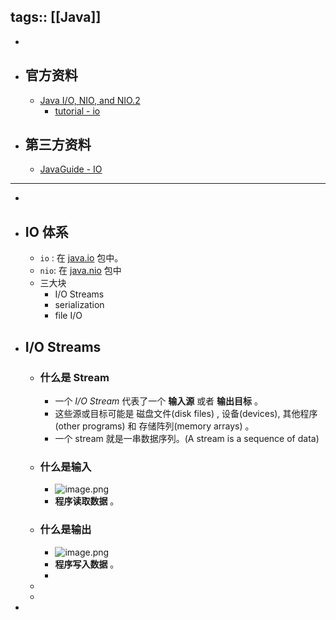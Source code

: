 tags:: [[Java]] 
---

-
- ## 官方资料
	- [Java I/O, NIO, and NIO.2](https://docs.oracle.com/javase/8/docs/technotes/guides/io/index.html)
		- [tutorial - io](https://docs.oracle.com/javase/tutorial/essential/io/index.html)
- ## 第三方资料
	- [JavaGuide - IO](https://javaguide.cn/java/io/io-basis.html)
- ---
-
- ## IO 体系
	- `io` : 在 [java.io](https://docs.oracle.com/javase/8/docs/api/java/io/package-summary.html) 包中。
	- `nio`: 在 [java.nio](https://docs.oracle.com/javase/8/docs/api/java/nio/package-summary.html) 包中
	- 三大块
		- I/O Streams
		- serialization
		- file I/O
- ## I/O Streams
	- ### 什么是 Stream
		- 一个 *I/O Stream* 代表了一个 **输入源** 或者 **输出目标** 。
		- 这些源或目标可能是 磁盘文件(disk files) , 设备(devices), 其他程序(other programs) 和 存储阵列(memory arrays) 。
		- 一个 stream 就是一串数据序列。(A stream is a sequence of data)
	- ### 什么是输入
		- ![image.png](../assets/image_1688657091337_0.png)
		- **程序读取数据** 。
	- ### 什么是输出
		- ![image.png](../assets/image_1688657210990_0.png)
		- **程序写入数据** 。
		-
	-
	-
-